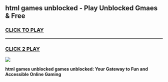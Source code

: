 
## html games unblocked - Play Unblocked Gmaes & Free
<h3>
<a href="https://premium.freeplayer.one?title=html_games_unblocked&ref=19F">CLICK TO PLAY</a></h3>
<hr>

<h3>
<a href="https://premium.freeplayer.one?title=html_games_unblocked&ref=19F">CLICK 2 PLAY</a>
  
</h3>

<a href="https://premium.freeplayer.one?title=html_games_unblocked&ref=19F/"><img src="https://clearcache.store/games.png"></a>


**html games unblocked games unblocked: Your Gateway to Fun and Accessible Online Gaming**
